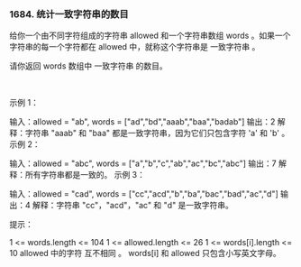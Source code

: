 ### 1684. 统计一致字符串的数目

给你一个由不同字符组成的字符串 allowed 和一个字符串数组 words 。如果一个字符串的每一个字符都在 allowed 中，就称这个字符串是 一致字符串 。

请你返回 words 数组中 一致字符串 的数目。

 

示例 1：

输入：allowed = "ab", words = ["ad","bd","aaab","baa","badab"]
输出：2
解释：字符串 "aaab" 和 "baa" 都是一致字符串，因为它们只包含字符 'a' 和 'b' 。
示例 2：

输入：allowed = "abc", words = ["a","b","c","ab","ac","bc","abc"]
输出：7
解释：所有字符串都是一致的。
示例 3：

输入：allowed = "cad", words = ["cc","acd","b","ba","bac","bad","ac","d"]
输出：4
解释：字符串 "cc"，"acd"，"ac" 和 "d" 是一致字符串。
 

提示：

1 <= words.length <= 104
1 <= allowed.length <= 26
1 <= words[i].length <= 10
allowed 中的字符 互不相同 。
words[i] 和 allowed 只包含小写英文字母。
